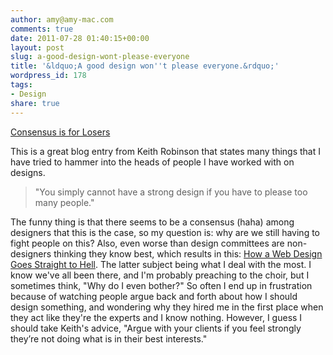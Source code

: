 ```yaml
---
author: amy@amy-mac.com
comments: true
date: 2011-07-28 01:40:15+00:00
layout: post
slug: a-good-design-wont-please-everyone
title: '&ldquo;A good design won''t please everyone.&rdquo;'
wordpress_id: 178
tags:
- Design
share: true
---
```


[Consensus is for Losers](http://www.dkeithrobinson.com/features/entry/consensus_is_for_losers/)

This is a great blog entry from Keith Robinson that states many things that I have tried to hammer into the heads of people I have worked with on designs.


> "You simply cannot have a strong design if you have to please too many people."


The funny thing is that there seems to be a consensus (haha) among designers that this is the case, so my question is: why are we still having to fight people on this? Also, even worse than design committees are non-designers thinking they know best, which results in this: [How a Web Design Goes Straight to Hell](http://theoatmeal.com/comics/design_hell). The latter subject being what I deal with the most. I know we've all been there, and I'm probably preaching to the choir, but I sometimes think, "Why do I even bother?" So often I end up in frustration because of watching people argue back and forth about how I should design something, and wondering why they hired me in the first place when they act like they're the experts and I know nothing. However, I guess I should take Keith's advice, "Argue with your clients if you feel strongly they’re not doing what is in their best interests."
